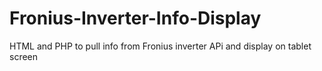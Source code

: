 # Fronius-Inverter-Info-Display
HTML and PHP to pull info from Fronius inverter APi and display on tablet screen

